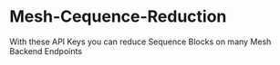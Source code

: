# Mesh-Cequence-Reduction
With these API Keys you can reduce Sequence Blocks on many Mesh Backend Endpoints
